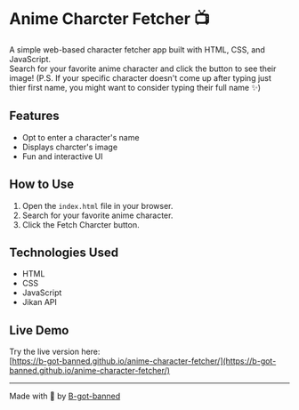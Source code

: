 # Anime Charcter Fetcher 📺

A simple web-based character fetcher app built with HTML, CSS, and JavaScript.  
Search for your favorite anime character and click the button to see their image! 
(P.S. If your specific character doesn't come up after typing just thier first name, you might want to consider typing their full name ✨)

## Features

- Opt to enter a character's name
- Displays charcter's image
- Fun and interactive UI

## How to Use

1. Open the `index.html` file in your browser.  
2. Search for your favorite anime character.
3. Click the Fetch Charcter button.  

## Technologies Used

- HTML  
- CSS  
- JavaScript
- Jikan API

## Live Demo

Try the live version here:  
[https://b-got-banned.github.io/anime-character-fetcher/](https://b-got-banned.github.io/anime-character-fetcher/)

---

Made with 🤎 by [B-got-banned](https://github.com/B-got-banned)
